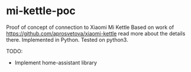 # mi-kettle-poc
Proof of concept of connection to Xiaomi Mi Kettle
Based on work of https://github.com/aprosvetova/xiaomi-kettle read more about the details there.
Implemented in Python. Tested on python3.

TODO:
* Implement home-assistant library
